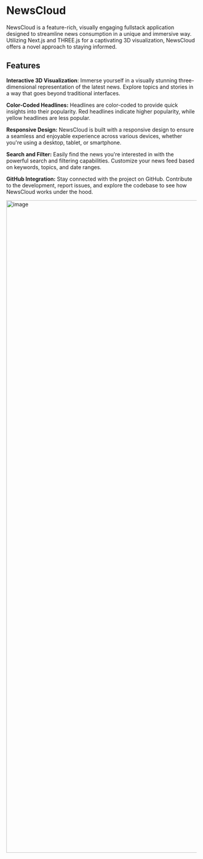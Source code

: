 # NewsCloud
NewsCloud is a feature-rich, visually engaging fullstack application designed to streamline news consumption in a unique and immersive way. Utilizing Next.js and THREE.js for a captivating 3D visualization, NewsCloud offers a novel approach to staying informed.

## Features
**Interactive 3D Visualization**: Immerse yourself in a visually stunning three-dimensional representation of the latest news. Explore topics and stories in a way that goes beyond traditional interfaces.

**Color-Coded Headlines:** Headlines are color-coded to provide quick insights into their popularity. Red headlines indicate higher popularity, while yellow headlines are less popular.

**Responsive Design:** NewsCloud is built with a responsive design to ensure a seamless and enjoyable experience across various devices, whether you're using a desktop, tablet, or smartphone.

**Search and Filter:** Easily find the news you're interested in with the powerful search and filtering capabilities. Customize your news feed based on keywords, topics, and date ranges.

**GitHub Integration:** Stay connected with the project on GitHub. Contribute to the development, report issues, and explore the codebase to see how NewsCloud works under the hood.

<img width="1722" alt="image" src="https://github.com/EeshitaDayani/NewsCloud_v2/assets/67639679/e4a3cbdf-7d68-4d5a-beae-adeeb498999d">
